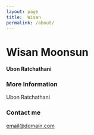 ```yaml
---
layout: page
title:  Wisan
permalink: /about/
---
```


# Wisan Moonsun
#### Ubon Ratchathani

### More Information

 Ubon Ratchathani

### Contact me

[email@domain.com](mailto:wisan.mcs57@ubru.ac.th)
